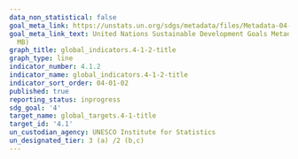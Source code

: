 ```yaml
---
data_non_statistical: false
goal_meta_link: https://unstats.un.org/sdgs/metadata/files/Metadata-04-01-01.pdf
goal_meta_link_text: United Nations Sustainable Development Goals Metadata (PDF 4.0
  MB)
graph_title: global_indicators.4-1-2-title
graph_type: line
indicator_number: 4.1.2
indicator_name: global_indicators.4-1-2-title
indicator_sort_order: 04-01-02
published: true
reporting_status: inprogress
sdg_goal: '4'
target_name: global_targets.4-1-title
target_id: '4.1'
un_custodian_agency: UNESCO Institute for Statistics
un_designated_tier: 3 (a) /2 (b,c)
---
```

